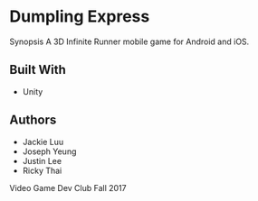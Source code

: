 # Dumpling Express

Synopsis
A 3D Infinite Runner mobile game for Android and iOS.

Built With
-
- Unity

Authors
-
- Jackie Luu
- Joseph Yeung
- Justin Lee
- Ricky Thai


Video Game Dev Club Fall 2017
